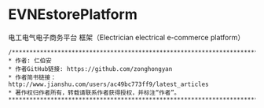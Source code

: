 # EVNEstorePlatform
电工电气电子商务平台 框架（Electrician electrical e-commerce platform）


```
/************************************************************************
* 作者: 仁伯安
* 作者GitHub链接: https://github.com/zonghongyan
* 作者简书链接：http://www.jianshu.com/users/ac49bc773ff9/latest_articles
* 著作权归作者所有，转载请联系作者获得授权，并标注“作者”。
************************************************************************/
```

